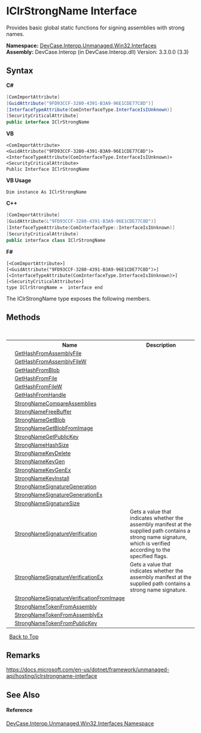 # IClrStrongName Interface
 

Provides basic global static functions for signing assemblies with strong names.

**Namespace:**&nbsp;<a href="N_DevCase_Interop_Unmanaged_Win32_Interfaces">DevCase.Interop.Unmanaged.Win32.Interfaces</a><br />**Assembly:**&nbsp;DevCase.Interop (in DevCase.Interop.dll) Version: 3.3.0.0 (3.3)

## Syntax

**C#**<br />
``` C#
[ComImportAttribute]
[GuidAttribute("9FD93CCF-3280-4391-B3A9-96E1CDE77C8D")]
[InterfaceTypeAttribute(ComInterfaceType.InterfaceIsIUnknown)]
[SecurityCriticalAttribute]
public interface IClrStrongName
```

**VB**<br />
``` VB
<ComImportAttribute>
<GuidAttribute("9FD93CCF-3280-4391-B3A9-96E1CDE77C8D")>
<InterfaceTypeAttribute(ComInterfaceType.InterfaceIsIUnknown)>
<SecurityCriticalAttribute>
Public Interface IClrStrongName
```

**VB Usage**<br />
``` VB Usage
Dim instance As IClrStrongName
```

**C++**<br />
``` C++
[ComImportAttribute]
[GuidAttribute(L"9FD93CCF-3280-4391-B3A9-96E1CDE77C8D")]
[InterfaceTypeAttribute(ComInterfaceType::InterfaceIsIUnknown)]
[SecurityCriticalAttribute]
public interface class IClrStrongName
```

**F#**<br />
``` F#
[<ComImportAttribute>]
[<GuidAttribute("9FD93CCF-3280-4391-B3A9-96E1CDE77C8D")>]
[<InterfaceTypeAttribute(ComInterfaceType.InterfaceIsIUnknown)>]
[<SecurityCriticalAttribute>]
type IClrStrongName =  interface end
```

The IClrStrongName type exposes the following members.


## Methods
&nbsp;<table><tr><th></th><th>Name</th><th>Description</th></tr><tr><td>![Public method](media/pubmethod.gif "Public method")</td><td><a href="M_DevCase_Interop_Unmanaged_Win32_Interfaces_IClrStrongName_GetHashFromAssemblyFile">GetHashFromAssemblyFile</a></td><td /></tr><tr><td>![Public method](media/pubmethod.gif "Public method")</td><td><a href="M_DevCase_Interop_Unmanaged_Win32_Interfaces_IClrStrongName_GetHashFromAssemblyFileW">GetHashFromAssemblyFileW</a></td><td /></tr><tr><td>![Public method](media/pubmethod.gif "Public method")</td><td><a href="M_DevCase_Interop_Unmanaged_Win32_Interfaces_IClrStrongName_GetHashFromBlob">GetHashFromBlob</a></td><td /></tr><tr><td>![Public method](media/pubmethod.gif "Public method")</td><td><a href="M_DevCase_Interop_Unmanaged_Win32_Interfaces_IClrStrongName_GetHashFromFile">GetHashFromFile</a></td><td /></tr><tr><td>![Public method](media/pubmethod.gif "Public method")</td><td><a href="M_DevCase_Interop_Unmanaged_Win32_Interfaces_IClrStrongName_GetHashFromFileW">GetHashFromFileW</a></td><td /></tr><tr><td>![Public method](media/pubmethod.gif "Public method")</td><td><a href="M_DevCase_Interop_Unmanaged_Win32_Interfaces_IClrStrongName_GetHashFromHandle">GetHashFromHandle</a></td><td /></tr><tr><td>![Public method](media/pubmethod.gif "Public method")</td><td><a href="M_DevCase_Interop_Unmanaged_Win32_Interfaces_IClrStrongName_StrongNameCompareAssemblies">StrongNameCompareAssemblies</a></td><td /></tr><tr><td>![Public method](media/pubmethod.gif "Public method")</td><td><a href="M_DevCase_Interop_Unmanaged_Win32_Interfaces_IClrStrongName_StrongNameFreeBuffer">StrongNameFreeBuffer</a></td><td /></tr><tr><td>![Public method](media/pubmethod.gif "Public method")</td><td><a href="M_DevCase_Interop_Unmanaged_Win32_Interfaces_IClrStrongName_StrongNameGetBlob">StrongNameGetBlob</a></td><td /></tr><tr><td>![Public method](media/pubmethod.gif "Public method")</td><td><a href="M_DevCase_Interop_Unmanaged_Win32_Interfaces_IClrStrongName_StrongNameGetBlobFromImage">StrongNameGetBlobFromImage</a></td><td /></tr><tr><td>![Public method](media/pubmethod.gif "Public method")</td><td><a href="M_DevCase_Interop_Unmanaged_Win32_Interfaces_IClrStrongName_StrongNameGetPublicKey">StrongNameGetPublicKey</a></td><td /></tr><tr><td>![Public method](media/pubmethod.gif "Public method")</td><td><a href="M_DevCase_Interop_Unmanaged_Win32_Interfaces_IClrStrongName_StrongNameHashSize">StrongNameHashSize</a></td><td /></tr><tr><td>![Public method](media/pubmethod.gif "Public method")</td><td><a href="M_DevCase_Interop_Unmanaged_Win32_Interfaces_IClrStrongName_StrongNameKeyDelete">StrongNameKeyDelete</a></td><td /></tr><tr><td>![Public method](media/pubmethod.gif "Public method")</td><td><a href="M_DevCase_Interop_Unmanaged_Win32_Interfaces_IClrStrongName_StrongNameKeyGen">StrongNameKeyGen</a></td><td /></tr><tr><td>![Public method](media/pubmethod.gif "Public method")</td><td><a href="M_DevCase_Interop_Unmanaged_Win32_Interfaces_IClrStrongName_StrongNameKeyGenEx">StrongNameKeyGenEx</a></td><td /></tr><tr><td>![Public method](media/pubmethod.gif "Public method")</td><td><a href="M_DevCase_Interop_Unmanaged_Win32_Interfaces_IClrStrongName_StrongNameKeyInstall">StrongNameKeyInstall</a></td><td /></tr><tr><td>![Public method](media/pubmethod.gif "Public method")</td><td><a href="M_DevCase_Interop_Unmanaged_Win32_Interfaces_IClrStrongName_StrongNameSignatureGeneration">StrongNameSignatureGeneration</a></td><td /></tr><tr><td>![Public method](media/pubmethod.gif "Public method")</td><td><a href="M_DevCase_Interop_Unmanaged_Win32_Interfaces_IClrStrongName_StrongNameSignatureGenerationEx">StrongNameSignatureGenerationEx</a></td><td /></tr><tr><td>![Public method](media/pubmethod.gif "Public method")</td><td><a href="M_DevCase_Interop_Unmanaged_Win32_Interfaces_IClrStrongName_StrongNameSignatureSize">StrongNameSignatureSize</a></td><td /></tr><tr><td>![Public method](media/pubmethod.gif "Public method")</td><td><a href="M_DevCase_Interop_Unmanaged_Win32_Interfaces_IClrStrongName_StrongNameSignatureVerification">StrongNameSignatureVerification</a></td><td>
Gets a value that indicates whether the assembly manifest at the supplied path contains a strong name signature, which is verified according to the specified flags.</td></tr><tr><td>![Public method](media/pubmethod.gif "Public method")</td><td><a href="M_DevCase_Interop_Unmanaged_Win32_Interfaces_IClrStrongName_StrongNameSignatureVerificationEx">StrongNameSignatureVerificationEx</a></td><td>
Gets a value that indicates whether the assembly manifest at the supplied path contains a strong name signature.</td></tr><tr><td>![Public method](media/pubmethod.gif "Public method")</td><td><a href="M_DevCase_Interop_Unmanaged_Win32_Interfaces_IClrStrongName_StrongNameSignatureVerificationFromImage">StrongNameSignatureVerificationFromImage</a></td><td /></tr><tr><td>![Public method](media/pubmethod.gif "Public method")</td><td><a href="M_DevCase_Interop_Unmanaged_Win32_Interfaces_IClrStrongName_StrongNameTokenFromAssembly">StrongNameTokenFromAssembly</a></td><td /></tr><tr><td>![Public method](media/pubmethod.gif "Public method")</td><td><a href="M_DevCase_Interop_Unmanaged_Win32_Interfaces_IClrStrongName_StrongNameTokenFromAssemblyEx">StrongNameTokenFromAssemblyEx</a></td><td /></tr><tr><td>![Public method](media/pubmethod.gif "Public method")</td><td><a href="M_DevCase_Interop_Unmanaged_Win32_Interfaces_IClrStrongName_StrongNameTokenFromPublicKey">StrongNameTokenFromPublicKey</a></td><td /></tr></table>&nbsp;
<a href="#iclrstrongname-interface">Back to Top</a>

## Remarks
<a href="https://docs.microsoft.com/en-us/dotnet/framework/unmanaged-api/hosting/iclrstrongname-interface" target="_blank">https://docs.microsoft.com/en-us/dotnet/framework/unmanaged-api/hosting/iclrstrongname-interface</a>

## See Also


#### Reference
<a href="N_DevCase_Interop_Unmanaged_Win32_Interfaces">DevCase.Interop.Unmanaged.Win32.Interfaces Namespace</a><br />